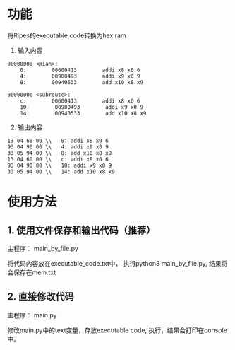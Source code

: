 # 功能

将Ripes的executable code转换为hex ram

1. 输入内容

```text
00000000 <mian>:
    0:        00600413        addi x8 x0 6
    4:        00900493        addi x9 x0 9
    8:        00940533        add x10 x8 x9

0000000c <subroute>:
    c:        00600413        addi x8 x0 6
    10:        00900493        addi x9 x0 9
    14:        00940533        add x10 x8 x9
```

2. 输出内容

```text
13 04 60 00 \\   0: addi x8 x0 6
93 04 90 00 \\   4: addi x9 x0 9
33 05 94 00 \\   8: add x10 x8 x9
13 04 60 00 \\   c: addi x8 x0 6
93 04 90 00 \\   10: addi x9 x0 9
33 05 94 00 \\   14: add x10 x8 x9
```

# 使用方法

## 1. 使用文件保存和输出代码（推荐）

主程序： main_by_file.py

将代码内容放在executable_code.txt中， 执行python3 main_by_file.py, 结果将会保存在mem.txt

## 2. 直接修改代码

主程序： main.py

修改main.py中的text变量，存放executable code, 执行，结果会打印在console中。